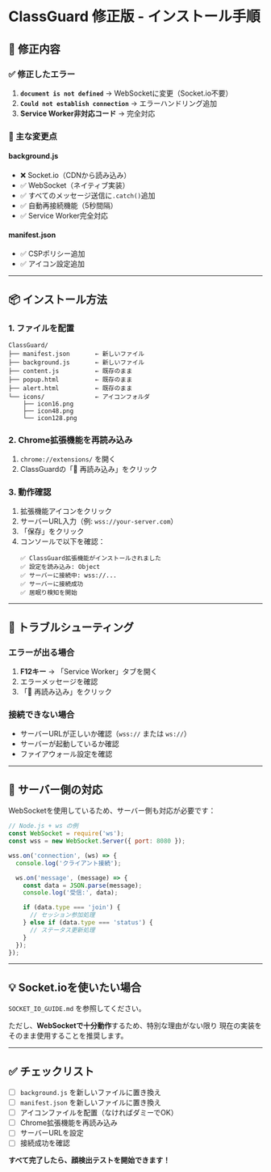 # ClassGuard 修正版 - インストール手順

## 🎯 修正内容

### ✅ 修正したエラー
1. **`document is not defined`** → WebSocketに変更（Socket.io不要）
2. **`Could not establish connection`** → エラーハンドリング追加
3. **Service Worker非対応コード** → 完全対応

### 🔧 主な変更点

#### background.js
- ❌ Socket.io（CDNから読み込み）
- ✅ WebSocket（ネイティブ実装）
- ✅ すべてのメッセージ送信に`.catch()`追加
- ✅ 自動再接続機能（5秒間隔）
- ✅ Service Worker完全対応

#### manifest.json
- ✅ CSPポリシー追加
- ✅ アイコン設定追加

---

## 📦 インストール方法

### 1. ファイルを配置

```
ClassGuard/
├── manifest.json       ← 新しいファイル
├── background.js       ← 新しいファイル
├── content.js          ← 既存のまま
├── popup.html          ← 既存のまま
├── alert.html          ← 既存のまま
└── icons/              ← アイコンフォルダ
    ├── icon16.png
    ├── icon48.png
    └── icon128.png
```

### 2. Chrome拡張機能を再読み込み

1. `chrome://extensions/` を開く
2. ClassGuardの「🔄 再読み込み」をクリック

### 3. 動作確認

1. 拡張機能アイコンをクリック
2. サーバーURL入力（例: `wss://your-server.com`）
3. 「保存」をクリック
4. コンソールで以下を確認：
   ```
   ✅ ClassGuard拡張機能がインストールされました
   ✅ 設定を読み込み: Object
   ✅ サーバーに接続中: wss://...
   ✅ サーバーに接続成功
   ✅ 居眠り検知を開始
   ```

---

## 🐛 トラブルシューティング

### エラーが出る場合

1. **F12キー** → 「Service Worker」タブを開く
2. エラーメッセージを確認
3. 「🔄 再読み込み」をクリック

### 接続できない場合

- サーバーURLが正しいか確認（`wss://` または `ws://`）
- サーバーが起動しているか確認
- ファイアウォール設定を確認

---

## 📝 サーバー側の対応

WebSocketを使用しているため、サーバー側も対応が必要です：

```javascript
// Node.js + ws の例
const WebSocket = require('ws');
const wss = new WebSocket.Server({ port: 8080 });

wss.on('connection', (ws) => {
  console.log('クライアント接続');

  ws.on('message', (message) => {
    const data = JSON.parse(message);
    console.log('受信:', data);

    if (data.type === 'join') {
      // セッション参加処理
    } else if (data.type === 'status') {
      // ステータス更新処理
    }
  });
});
```

---

## 💡 Socket.ioを使いたい場合

`SOCKET_IO_GUIDE.md` を参照してください。

ただし、**WebSocketで十分動作**するため、特別な理由がない限り
現在の実装をそのまま使用することを推奨します。

---

## ✅ チェックリスト

- [ ] `background.js` を新しいファイルに置き換え
- [ ] `manifest.json` を新しいファイルに置き換え
- [ ] アイコンファイルを配置（なければダミーでOK）
- [ ] Chrome拡張機能を再読み込み
- [ ] サーバーURLを設定
- [ ] 接続成功を確認

**すべて完了したら、顔検出テストを開始できます！**